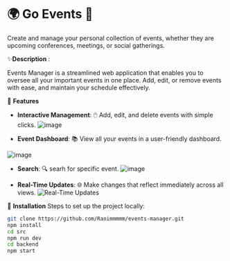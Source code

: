 # 🌍 Go Events 📅

Create and manage your personal collection of events, whether they are upcoming conferences, meetings, or social gatherings.

✨**Description** :

 Events Manager is a streamlined web application that enables you to oversee all your important events in one place. Add, edit, or remove events with ease, and maintain your schedule effectively.



🌟 **Features**
- **Interactive Management**: 🖱️ Add, edit, and delete events with simple clicks.
  ![image](https://github.com/user-attachments/assets/0d6b5db3-e00a-425b-830a-7a33e5eb1746)

- **Event Dashboard**: 📚 View all your events in a user-friendly dashboard.
  
 ![image](https://github.com/user-attachments/assets/b4263fa9-164d-4e56-a510-38465c55a6ac)

 - **Search**: 🔍 searh for specific event.
  ![image](https://github.com/user-attachments/assets/0acc54fe-1f61-4257-a8da-59bbef34d331)

- **Real-Time Updates**: 🌐 Make changes that reflect immediately across all views.
   ![Real-Time Updates](https://github.com/user-attachments/assets/a5ec3f2f-aba1-41a6-8fa5-8f2d76e9fcb8)


🚀 **Installation**
Steps to set up the project locally:

```bash
git clone https://github.com/Ranimmmmm/events-manager.git
npm install
cd src
npm run dev
cd backend
npm start
